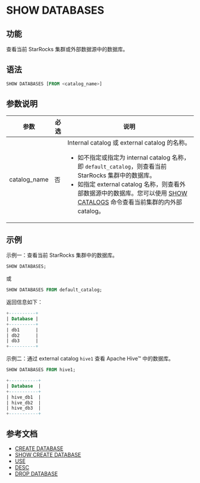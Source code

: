 # SHOW DATABASES

## 功能

查看当前 StarRocks 集群或外部数据源中的数据库。

## 语法

```SQL
SHOW DATABASES [FROM <catalog_name>]
```

## 参数说明

| **参数**          | **必选** | **说明**                                                     |
| ----------------- | -------- | ------------------------------------------------------------ |
| catalog_name | 否       | Internal catalog 或 external catalog 的名称。<ul><li>如不指定或指定为 internal catalog 名称，即 `default_catalog`，则查看当前 StarRocks 集群中的数据库。</li><li>如指定 external catalog 名称，则查看外部数据源中的数据库。您可以使用 [SHOW CATALOGS](SHOW%20CATALOGS.md) 命令查看当前集群的内外部 catalog。</li></ul> |

## 示例

示例一：查看当前 StarRocks 集群中的数据库。

```SQL
SHOW DATABASES;
```

或

```SQL
SHOW DATABASES FROM default_catalog;
```

返回信息如下：

```SQL
+----------+
| Database |
+----------+
| db1      |
| db2      |
| db3      |
+----------+
```

示例二：通过 external catalog `hive1` 查看 Apache Hive™ 中的数据库。

```SQL
SHOW DATABASES FROM hive1;

+-----------+
| Database  |
+-----------+
| hive_db1  |
| hive_db2  |
| hive_db3  |
+-----------+
```

## 参考文档

- [CREATE DATABASE](../data-definition/CREATE%20DATABASE.md)
- [SHOW CREATE DATABASE](SHOW%20CREATE%20DATABASE.md)
- [USE](../data-definition/USE.md)
- [DESC](../Utility/DESCRIBE.md)
- [DROP DATABASE](../data-definition/DROP%20DATABASE.md)
